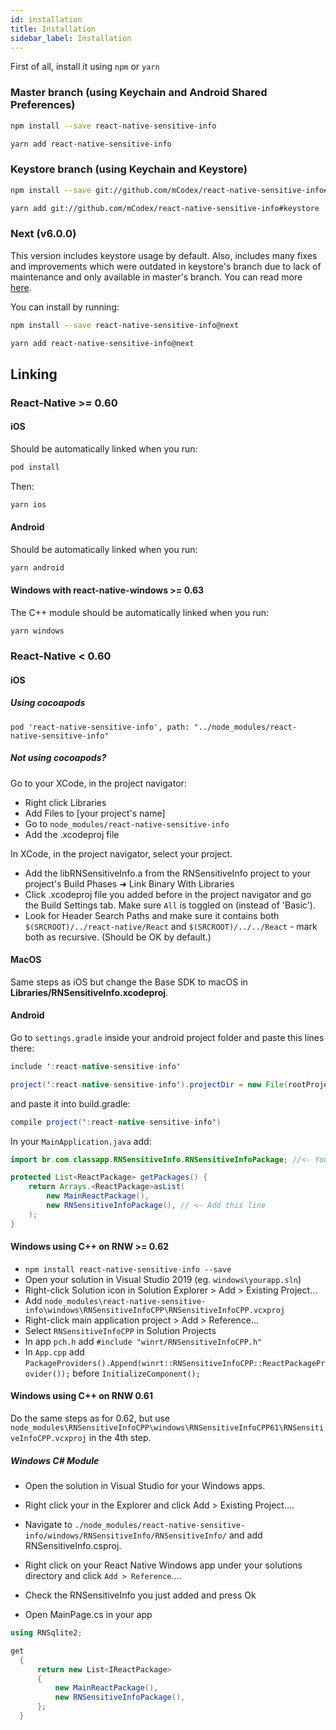 ```yaml
---
id: installation
title: Installation
sidebar_label: Installation
---
```


First of all, install it using `npm` or `yarn`

### Master branch (using Keychain and Android Shared Preferences)

```bash
npm install --save react-native-sensitive-info
```

```bash
yarn add react-native-sensitive-info
```

### Keystore branch (using Keychain and Keystore)

```bash
npm install --save git://github.com/mCodex/react-native-sensitive-info#keystore
```

```bash
yarn add git://github.com/mCodex/react-native-sensitive-info#keystore
```

### Next (v6.0.0)

This version includes keystore usage by default. Also, includes many fixes and improvements which were outdated in keystore's branch due to lack of maintenance and only available in master's branch. You can read more [here](https://github.com/mCodex/react-native-sensitive-info/releases/tag/v6.0.0). 

You can install by running:

```bash
npm install --save react-native-sensitive-info@next
```

```bash
yarn add react-native-sensitive-info@next
```

## Linking

### React-Native >= 0.60

#### iOS

Should be automatically linked when you run:

```bash
pod install
```

Then:

```bash
yarn ios
```

#### Android

Should be automatically linked when you run:

```bash
yarn android
```
#### Windows with react-native-windows >= 0.63

The C++ module should be automatically linked when you run:

```
yarn windows
```

### React-Native < 0.60

#### iOS

##### Using cocoapods

```pod
pod 'react-native-sensitive-info', path: "../node_modules/react-native-sensitive-info"
```

##### Not using cocoapods?

Go to your XCode, in the project navigator:

* Right click Libraries
* Add Files to [your project's name]
* Go to `node_modules/react-native-sensitive-info`
* Add the .xcodeproj file

In XCode, in the project navigator, select your project.

* Add the libRNSensitiveInfo.a from the RNSensitiveInfo project to your project's Build Phases ➜ Link Binary With Libraries
* Click .xcodeproj file you added before in the project navigator and go the Build Settings tab. Make sure `All` is toggled on (instead of 'Basic').
* Look for Header Search Paths and make sure it contains both `$(SRCROOT)/../react-native/React` and `$(SRCROOT)/../../React` - mark both as recursive. (Should be OK by default.)

#### MacOS

Same steps as iOS but change the Base SDK to macOS in **Libraries/RNSensitiveInfo.xcodeproj**.

#### Android

Go to `settings.gradle` inside your android project folder and paste this lines there:

```java
include ':react-native-sensitive-info'

project(':react-native-sensitive-info').projectDir = new File(rootProject.projectDir, '../node_modules/react-native-sensitive-info/android')
```

and paste it into build.gradle:

```java
compile project(':react-native-sensitive-info')
```

In your `MainApplication.java` add:

```java
import br.com.classapp.RNSensitiveInfo.RNSensitiveInfoPackage; //<- You must import this

protected List<ReactPackage> getPackages() {
    return Arrays.<ReactPackage>asList(
        new MainReactPackage(),
        new RNSensitiveInfoPackage(), // <- Add this line
    );
}
```

#### Windows using C++ on RNW >= 0.62
* `npm install react-native-sensitive-info --save`
* Open your solution in Visual Studio 2019 (eg. `windows\yourapp.sln`)
* Right-click Solution icon in Solution Explorer > Add > Existing Project...
* Add `node_modules\react-native-sensitive-info\windows\RNSensitiveInfoCPP\RNSensitiveInfoCPP.vcxproj`
* Right-click main application project > Add > Reference...
* Select `RNSensitiveInfoCPP` in Solution Projects
* In app `pch.h` add `#include "winrt/RNSensitiveInfoCPP.h"`
* In `App.cpp` add `PackageProviders().Append(winrt::RNSensitiveInfoCPP::ReactPackageProvider());` before `InitializeComponent();`

#### Windows using C++ on RNW 0.61
Do the same steps as for 0.62, but use `node_modules\RNSensitiveInfoCPP\windows\RNSensitiveInfoCPP61\RNSensitiveInfoCPP.vcxproj` in the 4th step.

##### Windows C# Module

* Open the solution in Visual Studio for your Windows apps.

* Right click your in the Explorer and click Add > Existing Project....

* Navigate to `./node_modules/react-native-sensitive-info/windows/RNSensitiveInfo/RNSensitiveInfo/` and add RNSensitiveInfo.csproj.
* Right click on your React Native Windows app under your solutions directory and click `Add > Reference`....
* Check the RNSensitiveInfo you just added and press Ok
* Open MainPage.cs in your app

```c#
using RNSqlite2;

get
  {
      return new List<IReactPackage>
      {
          new MainReactPackage(),
          new RNSensitiveInfoPackage(),
      };
  }
```